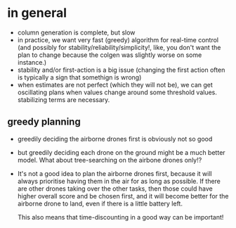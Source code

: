 # in general
 * column generation is complete, but slow
 * in practice, we want very fast (greedy) algorithm for real-time control
   (and possibly for stability/reliability/simplicity!, like, you don't want
   the plan to change because the colgen was slightly worse on some instance.)
 * stability and/or first-action is a big issue (changing the first action
   often is typically a sign that somethign is wrong)
 * when estimates are not perfect (which they will not be), we can get 
   oscillating plans when values change around some threshold values.
   stabilizing terms are necessary.

## greedy planning
 * greedily deciding the airborne drones first is obviously not so good
 * but greedily deciding each drone on the ground might be a much better
   model. What about tree-searching on the airbone drones only!?

 * It's not a good idea to plan the airborne drones first,
   because it will always prioritise having them in the air for
   as long as possible. If there are other drones taking over 
   the other tasks, then those could have higher overall score
   and be chosen first, and it will become better for the 
   airborne drone to land, even if there is a little battery left.

   This also means that time-discounting in a good way can be important!


